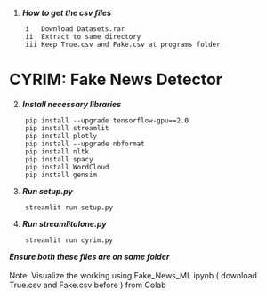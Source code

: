 
1. ***How to get the csv files***<br />
```
    i   Download Datasets.rar
    ii  Extract to same directory
    iii Keep True.csv and Fake.csv at programs folder
```
# CYRIM: Fake News Detector
2. ***Install necessary libraries***<br />
```
    pip install --upgrade tensorflow-gpu==2.0
    pip install streamlit
    pip install plotly
    pip install --upgrade nbformat
    pip install nltk
    pip install spacy
    pip install WordCloud
    pip install gensim
```
3. ***Run setup.py***<br />
```
    streamlit run setup.py
```
4. ***Run streamlitalone.py***<br />
```
    streamlit run cyrim.py
```
***Ensure both these files are on same folder***<br />
<br />
Note: Visualize the working using Fake_News_ML.ipynb ( download True.csv and Fake.csv before ) from Colab
